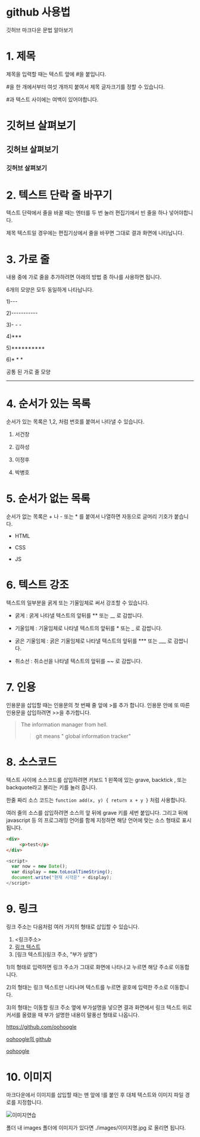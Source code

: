 # github 사용법

깃허브 마크다운 문법 알아보기
 
# 1. 제목

제목을 입력할 때는 텍스트 앞에 #을 붙입니다. 

#을 한 개에서부터 여섯 개까지 붙여서 제목 글자크기를 정할 수 있습니다. 

#과 텍스트 사이에는 여백이 있어야합니다.

# 깃허브 살펴보기
## 깃허브 살펴보기
### 깃허브 살펴보기



# 2. 텍스트 단락 줄 바꾸기

텍스트 단락에서 줄을 바꿀 때는 엔터를 두 번 눌러 편집기에서 빈 줄을 하나 넣어야합니다.

제목 텍스트일 경우에는 편집기상에서 줄을 바꾸면 그대로 결과 화면에 나타납니다.


# 3. 가로 줄

내용 중에 가로 줄을 추가하려면 아래의 방법 중 하나를 사용하면 됩니다.

6개의 모양은 모두 동일하게 나타납니다.

1)---

2)-----------

3)- - -

4)***

5)**********

6)* * *

공통 된 가로 줄 모양

---

# 4. 순서가 있는 목록

순서가 있는 목록은 1,2, 처럼 번호를 붙여서 나타낼 수 있습니다.

1. 서건창

2. 김하성

3. 이정후

4. 박병호

# 5. 순서가 없는 목록

순서가 없는 목록은 + 나 - 또는 * 를 붙여서 나열하면 자동으로 글머리 기호가 붙습니다.

- HTML

+ CSS

* JS

# 6. 텍스트 강조

텍스트의 일부분을 굵게 또는 기울임체로 써서 강조할 수 있습니다.

- 굵게 : 굵게 나타낼 텍스트의 앞뒤를 ** 또는 __ 로 감쌉니다.

- 기울임체 : 기울임체로 나타낼 텍스트의 앞뒤를 * 또는 _ 로 감쌉니다.

- 굵은 기울임체 : 굵은 기울임체로 나타낼 텍스트의 앞뒤를 *** 또는 ___ 로 감쌉니다.

- 취소선 : 취소선을 나타낼 텍스트의 앞뒤를 ~~ 로 감쌉니다.

# 7. 인용

인용문을 삽입할 때는 인용문의 첫 번째 줄 앞에 >를 추가 합니다. 인용문 안에 또 따른 인용문을 삽입하려면 >>을 추가합니다.

> The information manager from hell.
>> git means " global information tracker"


# 8. 소스코드

텍스트 사이에 소스코드를 삽입하려면 키보드 1 왼쪽에 있는 grave, backtick , 또는 backquote라고 불리는 키를 눌러 줍니다.

한줄 짜리 소스 코드는 `function add(x, y) { return x + y }` 처럼 사용합니다.

여러 줄의 소스를 삽입하려면 소스의 앞 뒤에 grave 키를 세번 붙입니다. 그리고 뒤에 javascript 등 의 프로그래밍 언어를 함께 지정하면 해당 언어에 맞는 소스 형태로 표시 됩니다.

```html
<div>
     <p>test</p>
</div>
```

```javascript
<script>
  var now = new Date();
  var display = new.toLocalTimeString();
  document.write("현재 시각은" + display);
</script>
```

# 9. 링크

링크 주소는 다음처럼 여러 가지의 형태로 삽입할 수 있습니다.

1) <링크주소>
2) [링크 텍스트](링크주소)
3) [링크 텍스트](링크 주소, "부가 설명")

1)의 형태로 입력하면 링크 주소가 그대로 화면에 나타나고 누르면 해당 주소로 이동합니다.

2)의 형태는 링크 텍스트만 나타나며 텍스트를 누르면 괄호에 입력한 주소로 이동합니다.

3)의 형태는 이동할 링크 주소 옆에 부가설명을 넣으면 결과 화면에서 링크 텍스트 위로 커서를 올렸을 때 부가 설명한 내용이 말풍선 형태로 나옵니다.

<https://github.com/oohoogle>

[oohoogle의 github](https://github.com/oohoogle)

[oohoogle](https://github.com/oohoogle, "oohoogle의 github")

# 10. 이미지

마크다운에서 이미지를 삽입할 때는 맨 앞에 !를 붙인 후 대체 텍스트와 이미지 파일 경로를 지정합니다.

![이미지연습](http://kyrieko.dothome.co.kr/images/first.jpg)

폴더 내 images 폴더에 이미지가 있다면 ./images/이미지명.jpg 로 올리면 됩니다.

